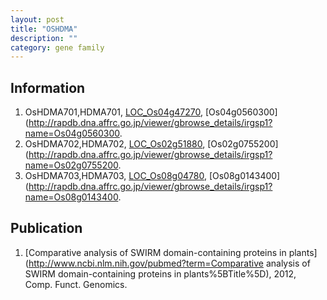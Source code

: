 ```yaml
---
layout: post
title: "OSHDMA"
description: ""
category: gene family
---
```


## Information
1. OsHDMA701,HDMA701, [LOC_Os04g47270](http://rice.plantbiology.msu.edu/cgi-bin/ORF_infopage.cgi?orf=LOC_Os04g47270), [Os04g0560300](http://rapdb.dna.affrc.go.jp/viewer/gbrowse_details/irgsp1?name=Os04g0560300.
2. OsHDMA702,HDMA702, [LOC_Os02g51880](http://rice.plantbiology.msu.edu/cgi-bin/ORF_infopage.cgi?orf=LOC_Os02g51880), [Os02g0755200](http://rapdb.dna.affrc.go.jp/viewer/gbrowse_details/irgsp1?name=Os02g0755200.
3. OsHDMA703,HDMA703, [LOC_Os08g04780](http://rice.plantbiology.msu.edu/cgi-bin/ORF_infopage.cgi?orf=LOC_Os08g04780), [Os08g0143400](http://rapdb.dna.affrc.go.jp/viewer/gbrowse_details/irgsp1?name=Os08g0143400.

## Publication
1. [Comparative analysis of SWIRM domain-containing proteins in plants](http://www.ncbi.nlm.nih.gov/pubmed?term=Comparative analysis of SWIRM domain-containing proteins in plants%5BTitle%5D), 2012, Comp. Funct. Genomics.



